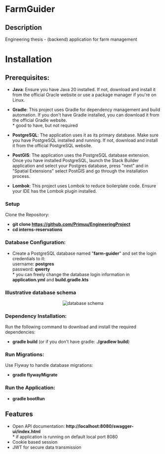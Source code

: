 # FarmGuider

## Description
Engineering thesis - (backend) application for farm management

# Installation

## Prerequisites:

* <b>Java</b>: Ensure you have Java 20 installed. If not, download and install it from the official Oracle website or use a package manager if you're on Linux.

* <b>Gradle</b>: This project uses Gradle for dependency management and build automation. If you don't have Gradle installed, you can download it from the official Gradle website.
  <br> \* good to have, but not required

* <b>PostgreSQL</b>: The application uses it as its primary database. Make sure you have PostgreSQL installed and running. If not, download and install it from the official PostgreSQL website.
* <b>PostGIS</b>: The application uses the PostgreSQL database extension. Once you have installed PostgreSQL, launch the Stack Builder application and select your Postgres database, press "next" and in "Spatial Extensions" select PostGIS and go through the installation process.
* <b>Lombok</b>: This project uses Lombok to reduce boilerplate code. Ensure your IDE has the Lombok plugin installed.

### Setup

Clone the Repository:
* <b>git clone https://github.com/Primuu/EngineeringProject </b>
* <b>cd interns-reservations</b>

### Database Configuration:

* Create a PostgreSQL database named "<b>farm-guider</b>" and set the login credentials to it:
  <br>username: <b>postgres</b>
  <br>password: <b>qwerty</b>
<br> \* you can freely change the database login information in <b>application.yml</b> and <b>build.gradle.kts</b>

### Illustrative database schema

<div align="center">
  <p>
    <img align="center" src="https://github.com/Primuu/EngineeringProject/blob/main/Documentation/db_schema/db_schema_v17_remove_cords.png?raw=true" alt="database schema" />
  </p>
</div>

### Dependency Installation:
Run the following command to download and install the required dependencies:
* <b>gradle build</b> (or if you don't have gradle: <b>./gradlew build</b>)

### Run Migrations:
Use Flyway to handle database migrations:

* <b>gradle flywayMigrate</b>

### Run the Application:
* <b>gradle bootRun</b>

## Features
* Open API documentation: <b>http://localhost:8080/swagger-ui/index.html </b>
<br> \* if application is running on default local port 8080
* Cookie based session
* JWT for secure data transmission
